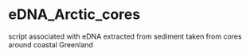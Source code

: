 # eDNA_Arctic_cores
script associated with eDNA extracted from sediment taken from cores around coastal Greenland
